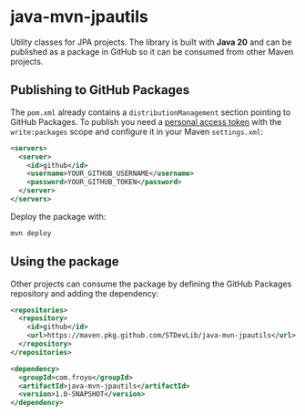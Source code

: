 # java-mvn-jpautils

Utility classes for JPA projects. The library is built with **Java 20** and can
be published as a package in GitHub so it can be consumed from other Maven
projects.

## Publishing to GitHub Packages

The `pom.xml` already contains a `distributionManagement` section pointing to
GitHub Packages. To publish you need a [personal access token](https://docs.github.com/en/packages)
with the `write:packages` scope and configure it in your Maven `settings.xml`:

```xml
<servers>
  <server>
    <id>github</id>
    <username>YOUR_GITHUB_USERNAME</username>
    <password>YOUR_GITHUB_TOKEN</password>
  </server>
</servers>
```

Deploy the package with:

```bash
mvn deploy
```

## Using the package

Other projects can consume the package by defining the GitHub Packages
repository and adding the dependency:

```xml
<repositories>
  <repository>
    <id>github</id>
    <url>https://maven.pkg.github.com/STDevLib/java-mvn-jpautils</url>
  </repository>
</repositories>

<dependency>
  <groupId>com.froyo</groupId>
  <artifactId>java-mvn-jpautils</artifactId>
  <version>1.0-SNAPSHOT</version>
</dependency>
```
